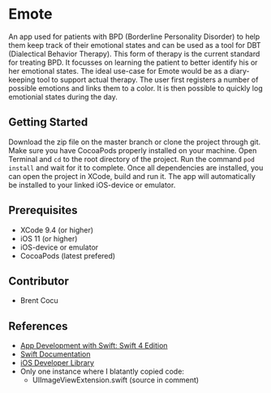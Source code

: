# Emote
An app used for patients with BPD (Borderline Personality Disorder) to help them keep track of their emotional states and can be used as a tool for DBT (Dialectical Behavior Therapy). This form of therapy is the current standard for treating BPD. It focusses on learning the patient to better identify his or her emotional states. The ideal use-case for Emote would be as a diary-keeping tool to support actual therapy. The user first registers a number of possible emotions and links them to a color. It is then possible to quickly log emotionial states during the day.

## Getting Started
Download the zip file on the master branch or clone the project through git. Make sure you have CocoaPods properly installed on your machine. Open Terminal and `cd` to the root directory of the project. Run the command `pod install` and wait for it to complete. Once all dependencies are installed, you can open the project in XCode, build and run it. The app will automatically be installed to your linked iOS-device or emulator.

## Prerequisites
- XCode 9.4 (or higher)
- iOS 11 (or higher)
- iOS-device or emulator
- CocoaPods (latest prefered)

## Contributor
- Brent Cocu

## References
- [App Development with Swift: Swift 4 Edition](https://itunes.apple.com/us/book/app-development-with-swift/id1219117996?mt=11)
- [Swift Documentation](https://swift.org/documentation/#the-swift-programming-language)
- [iOS Developer Library](https://developer.apple.com/documentation)
- Only one instance where I blatantly copied code:
  - UIImageViewExtension.swift (source in comment)
